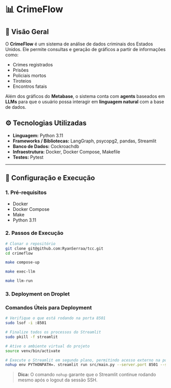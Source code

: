 # 📊 CrimeFlow

## 📖 Visão Geral

O **CrimeFlow** é um sistema de análise de dados criminais dos Estados Unidos.
Ele permite consultas e geração de gráficos a partir de informações como:

- Crimes registrados
- Prisões
- Policiais mortos
- Tiroteios
- Encontros fatais

Além dos gráficos do **Metabase**, o sistema conta com **agents** baseados em **LLMs** para que o usuário possa interagir em **linguagem natural** com a base de dados.

## ⚙️ Tecnologias Utilizadas

- **Linguagem:** Python 3.11
- **Frameworks / Bibliotecas:** LangGraph, psycopg2, pandas, Streamlit
- **Banco de Dados:** Cockroachdb
- **Infraestrutura:** Docker, Docker Compose, Makefile
- **Testes:** Pytest

---

## 🚀 Configuração e Execução

### 1. Pré-requisitos

- Docker
- Docker Compose
- Make
- Python 3.11

### 2. Passos de Execução

```bash
# Clonar o repositório
git clone git@github.com:RyanSerraa/tcc.git
cd crimeflow

make compose-up

make exec-llm

make llm-run
```

### 3. Deployment on Droplet

### Comandos Úteis para Deployment

```bash
# Verifique o que está rodando na porta 8501
sudo lsof -i :8501

# Finalize todos os processos do Streamlit
sudo pkill -f streamlit

# Ative o ambiente virtual do projeto
source venv/bin/activate

# Execute o Streamlit em segundo plano, permitindo acesso externo na porta 8501
nohup env PYTHONPATH=. streamlit run src/main.py --server.port 8501 --server.address 0.0.0.0 &
```

> **Dica:** O comando `nohup` garante que o Streamlit continue rodando mesmo após o logout da sessão SSH.
